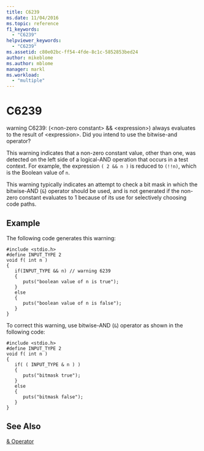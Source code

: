 ```yaml
---
title: C6239
ms.date: 11/04/2016
ms.topic: reference
f1_keywords:
  - "C6239"
helpviewer_keywords:
  - "C6239"
ms.assetid: c80e02bc-ff54-4fde-8c1c-5852853bed24
author: mikeblome
ms.author: mblome
manager: markl
ms.workload:
  - "multiple"
---
```

# C6239
warning C6239: (\<non-zero constant> && \<expression>) always evaluates to the result of \<expression>. Did you intend to use the bitwise-and operator?

 This warning indicates that a non-zero constant value, other than one, was detected on the left side of a logical-AND operation that occurs in a test context. For example, the expression `( 2 && n )` is reduced to `(!!n)`, which is the Boolean value of `n`.

 This warning typically indicates an attempt to check a bit mask in which the bitwise-AND (`&`) operator should be used, and is not generated if the non-zero constant evaluates to 1 because of its use for selectively choosing code paths.

## Example
 The following code generates this warning:

```
#include <stdio.h>
#define INPUT_TYPE 2
void f( int n )
{
   if(INPUT_TYPE && n) // warning 6239
   {
      puts("boolean value of n is true");
   }
   else
   {
      puts("boolean value of n is false");
   }
}
```

 To correct this warning, use bitwise-AND (`&`) operator as shown in the following code:

```
#include <stdio.h>
#define INPUT_TYPE 2
void f( int n )
{
   if( ( INPUT_TYPE & n ) )
   {
      puts("bitmask true");
   }
   else
   {
      puts("bitmask false");
   }
}
```

## See Also
 [& Operator](/dotnet/csharp/language-reference/operators/and-operator)
